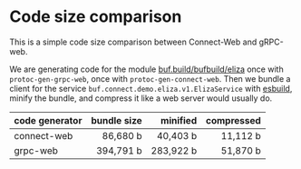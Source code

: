 # Code size comparison

This is a simple code size comparison between Connect-Web and gRPC-web.

We are generating code for the module [buf.build/bufbuild/eliza](https://buf.build/bufbuild/eliza)
once with `protoc-gen-grpc-web`, once with `protoc-gen-connect-web`. 
Then we bundle a client for the service `buf.connect.demo.eliza.v1.ElizaService` 
with [esbuild](https://esbuild.github.io/), minify the bundle, and compress 
it like a web server would usually do.

| code generator | bundle size        | minified               | compressed           |
|----------------|-------------------:|-----------------------:|---------------------:|
| connect-web    | 86,680 b | 40,403 b | 11,112 b |
| grpc-web       | 394,791 b    | 283,922 b    | 51,870 b |
